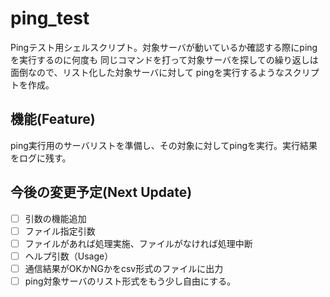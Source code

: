 # ping_test
Pingテスト用シェルスクリプト。対象サーバが動いているか確認する際にpingを実行するのに何度も 
同じコマンドを打って対象サーバを探しての繰り返しは面倒なので、リスト化した対象サーバに対して
pingを実行するようなスクリプトを作成。

## 機能(Feature)
ping実行用のサーバリストを準備し、その対象に対してpingを実行。実行結果をログに残す。

## 今後の変更予定(Next Update)
- [ ] 引数の機能追加
- [ ] ファイル指定引数
- [ ] ファイルがあれば処理実施、ファイルがなければ処理中断
- [ ] ヘルプ引数（Usage）
- [ ] 通信結果がOKかNGかをcsv形式のファイルに出力
- [ ] ping対象サーバのリスト形式をもう少し自由にする。
